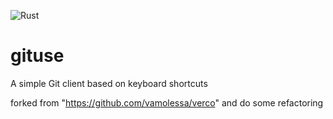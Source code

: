 ![Rust](https://github.com/ul1234/gituse/workflows/Rust/badge.svg)

# gituse
A simple Git client based on keyboard shortcuts

forked from "https://github.com/vamolessa/verco" and do some refactoring

